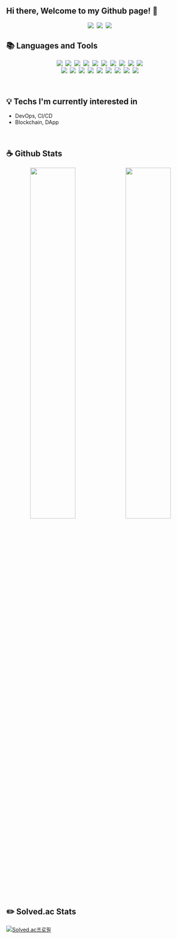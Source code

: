 ## Hi there, Welcome to my Github page! 👋

<p align="center">
  <a href="https://www.instagram.com/sy_not_sr/"><img src="https://img.shields.io/badge/Instagram-E4405F?style=flat-square&logo=Instagram&logoColor=white"></a>&nbsp
  <a href="https://facebook.com/thstmdduftm"><img src="https://img.shields.io/badge/Facebook-1877F2?style=flat-square&logo=Facebook&logoColor=white"></a>&nbsp
  <a href="mailto:ssy990408@gmail.com"><img src="https://img.shields.io/badge/Gmail-EA4335?style=flat-square&logo=Gmail&logoColor=white"></a>&nbsp
</p>

## 📚 Languages and Tools

<p align="center">
  <img src="https://img.shields.io/badge/C-A8B9CC?style=flat-square&logo=C&logoColor=white">&nbsp
  <img src="https://img.shields.io/badge/C++-00599C?style=flat-square&logo=C%2B%2B&logoColor=white">&nbsp
  <img src="https://img.shields.io/badge/Python-3776AB?style=flat-square&logo=Python&logoColor=white">&nbsp
  <img src="https://img.shields.io/badge/JavaScript-F7DF1E?style=flat-square&logo=JavaScript&logoColor=white">&nbsp
  <img src="https://img.shields.io/badge/TypeScript-3178C6?style=flat-square&logo=TypeScript&logoColor=white">&nbsp
  <img src="https://img.shields.io/badge/Node.js-339933?style=flat-square&logo=Node.js&logoColor=white">&nbsp
  <img src="https://img.shields.io/badge/React-282C34?style=flat-square&logo=React&logoColor=61DAFB">&nbsp
  <img src="https://img.shields.io/badge/JSON-000000?style=flat-square&logo=JSON&logoColor=white">&nbsp
  <img src="https://img.shields.io/badge/HTML-E34F26?style=flat-square&logo=HTML5&logoColor=white">&nbsp
  <img src="https://img.shields.io/badge/CSS-1572B6?style=flat-square&logo=CSS3&logoColor=white">&nbsp
  <br>
  <img src="https://img.shields.io/badge/VS Code-007ACC?style=flat-square&logo=Visual-Studio-Code&logoColor=white">&nbsp
  <img src="https://img.shields.io/badge/Bash-4EAA25?style=flat-square&logo=GNU-Bash&logoColor=white">&nbsp
  <img src="https://img.shields.io/badge/Git-F05032?style=flat-square&logo=Git&logoColor=white">&nbsp
  <img src="https://img.shields.io/badge/GitHub-181717?style=flat-square&logo=github&logoColor=white">&nbsp
  <img src="https://img.shields.io/badge/MySQL-4479A1?style=flat-square&logo=MySQL&logoColor=white">&nbsp
  <img src="https://img.shields.io/badge/Docker-2496ED?style=flat-square&logo=Docker&logoColor=white">&nbsp
  <img src="https://img.shields.io/badge/Unreal Engine-313131?style=flat-square&logo=Unreal-Engine&logoColor=white">&nbsp
  <img src="https://img.shields.io/badge/AWS EC2-232F3E?style=flat-square&logo=Amazon-AWS&logoColor=white">&nbsp
  <img src="https://img.shields.io/badge/AWS Route 53-232F3E?style=flat-square&logo=Amazon-AWS&logoColor=white">&nbsp
</p>

<br>

## 💡 Techs I'm currently interested in

- DevOps, CI/CD
- Blockchain, DApp

<br>

## ☕ Github Stats

<p align="center">
  <img src="https://github-readme-stats.vercel.app/api?username=ctwc55&theme=algolia" width="49%">&nbsp
  <img src="https://github-readme-stats.vercel.app/api/top-langs/?username=ctwc55&layout=compact" width="49%">
</p>

<br>

## ✏️ Solved.ac Stats

[![Solved.ac프로필](http://mazassumnida.wtf/api/v2/generate_badge?boj=ctwc55)](https://solved.ac/ctwc55)

<!--
**ctwc55/ctwc55** is a ✨ _special_ ✨ repository because its `README.md` (this file) appears on your GitHub profile.

Here are some ideas to get you started:

- 🔭 I’m currently working on ...
- 🌱 I’m currently learning ...
- 👯 I’m looking to collaborate on ...
- 🤔 I’m looking for help with ...
- 💬 Ask me about ...
- 📫 How to reach me: ...
- 😄 Pronouns: ...
- ⚡ Fun fact: ...
-->
